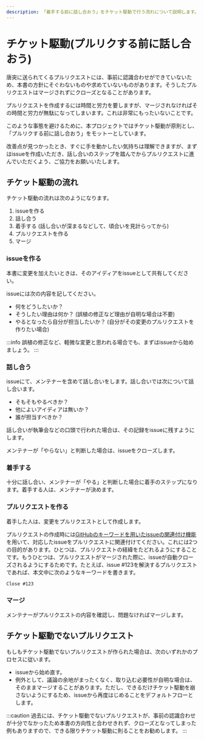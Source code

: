```yaml
---
description: 「着手する前に話し合おう」をチケット駆動で行う流れについて説明します。
---
```


# チケット駆動(プルリクする前に話し合おう)

唐突に送られてくるプルリクエストには、事前に認識合わせができていないため、本書の方針にそぐわないものや求めていないものがあります。そうしたプルリクエストはマージされずにクローズとなることがあります。

プルリクエストを作成するには時間と労力を要しますが、マージされなければその時間と労力が無駄になってしまいます。これは非常にもったいないことです。

このような事態を避けるために、本プロジェクトではチケット駆動が原則とし、「プルリクする前に話し合おう」をモットーとしています。

改善点が見つかったとき、すぐに手を動かしたい気持ちは理解できますが、まずはissueを作成いただき、話し合いのステップを踏んでからプルリクエストに進んでいただくよう、ご協力をお願いいたします。

## チケット駆動の流れ

チケット駆動の流れは次のようになります。

1. issueを作る
2. 話し合う
3. 着手する (話し合いが深まるなどして、頃合いを見計らってから)
4. プルリクエストを作る
5. マージ

### issueを作る

本書に変更を加えたいときは、そのアイディアをissueとして共有してください。

issueには次の内容を記してください。

- 何をどうしたいか？
- そうしたい理由は何か？ (誤植の修正など理由が自明な場合は不要)
- やるとなったら自分が担当したいか？ (自分がその変更のプルリクエストを作りたい場合)

:::info
誤植の修正など、軽微な変更と思われる場合でも、まずはissueから始めましょう。
:::

### 話し合う

issueにて、メンテナーを含めて話し合いをします。話し合いでは次について話し合います。

- そもそもやるべきか？
- 他によいアイディアは無いか？
- 誰が担当すべきか？

話し合いが執筆会などの口頭で行われた場合は、その記録をissueに残すようにします。

メンテナーが「やらない」と判断した場合は、issueをクローズします。

### 着手する

十分に話し合い、メンテナーが「やる」と判断した場合に着手のステップになります。着手する人は、メンテナーが決めます。

### プルリクエストを作る

着手した人は、変更をプルリクエストとして作成します。

プルリクエストの作成時には[GitHubのキーワードを用いたissueの関連付け機能]を用いて、対応したissueをプルリクエストに関連付けてください。これには2つの目的があります。ひとつは、プルリクエストの経緯をたどれるようにすることです。もうひとつは、プルリクエストがマージされた際に、issueが自動クローズされるようにするためです。たとえば、issue #123を解決するプルリクエストであれば、本文中に次のようなキーワードを書きます。

[githubのキーワードを用いたissueの関連付け機能]: https://docs.github.com/en/issues/tracking-your-work-with-issues/linking-a-pull-request-to-an-issue#linking-a-pull-request-to-an-issue-using-a-keyword

```markdown
Close #123
```

### マージ

メンテナーがプルリクエストの内容を確認し、問題なければマージします。

## チケット駆動でないプルリクエスト

もしもチケット駆動でないプルリクエストが作られた場合は、次のいずれかのプロセスに従います。

- issueから始め直す。
- 例外として、議論の余地がまったくなく、取り込む必要性が自明な場合は、そのままマージすることがあります。ただし、できるだけチケット駆動を崩さないようにするため、issueから再度はじめることをデフォルトフローとします。

:::caution
過去には、チケット駆動でないプルリクエストが、事前の認識合わせが十分でなかったため本書の方向性と合わせきれず、クローズとなってしまった例もありますので、できる限りチケット駆動に則ることをお勧めします。
:::
